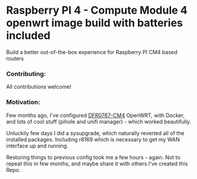 # Raspberry PI 4 - Compute Module 4 openwrt image build with batteries included

Build a better out-of-the-box experience for Raspberry PI CM4 based routers 

### Contributing:

All contributions welcome!

### Motivation: 

Few months ago, I've configured [DFR0767-CM4](https://www.dfrobot.com/product-2242.html) OpenWRT, with Docker, and lots of cool stuff (pihole and unifi manager) - which worked beautifully.

Unluckily few days I did a sysupgrade, which naturally reverted all of the installed packages. Including r8169 which is necessary to get my WAN interface up and running. 

Restoring things to previous config took me a few hours - again. Not to repeat this in few months, and maybe share it with others I've created this Repo. 
